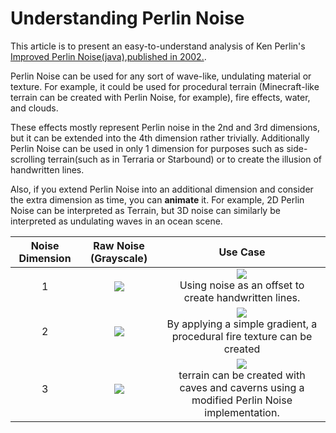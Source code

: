 
# Understanding Perlin Noise



This article is to present an easy-to-understand analysis of Ken Perlin's [Improved Perlin Noise(java),published in 2002.](http://mrl.nyu.edu/~perlin/noise/).


Perlin Noise can be used for any sort of wave-like, undulating material or texture. For example, it could be used for procedural terrain (Minecraft-like terrain can be created with Perlin Noise, for example), fire effects, water, and clouds. 

These effects mostly represent Perlin noise in the 2nd and 3rd dimensions, but it can be extended into the 4th dimension rather trivially. Additionally Perlin Noise can be used in only 1 dimension for purposes such as side-scrolling terrain(such as in Terraria or Starbound) or to create the illusion of handwritten lines.

Also, if you extend Perlin Noise into an additional dimension and consider the extra dimension as time, you can **animate** it. For example, 2D Perlin Noise can be interpreted as Terrain, but 3D noise can similarly be interpreted as undulating waves in an ocean scene.


Noise Dimension	| Raw Noise (Grayscale)	| Use Case
:---: | :---: | :---:
1 | ![](http://adrianb.io/img/2014-08-09-perlinnoise/raw1d.png) | ![](http://adrianb.io/img/2014-08-09-perlinnoise/use1d.png) <br>Using noise as an offset to create handwritten lines.
2 | ![](http://adrianb.io/img/2014-08-09-perlinnoise/raw2d.png) | ![](http://adrianb.io/img/2014-08-09-perlinnoise/use2d.png)  <br>By applying a simple gradient, a procedural fire texture can be created
3 | ![](http://adrianb.io/img/2014-08-09-perlinnoise/raw3d.png) | ![](http://adrianb.io/img/2014-08-09-perlinnoise/use3d.png) <br>terrain can be created with caves and caverns using a modified Perlin Noise implementation.

